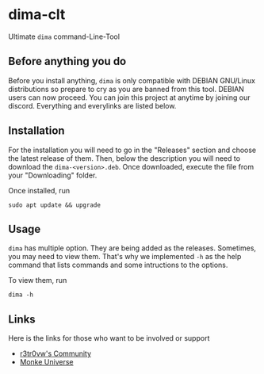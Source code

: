 # dima-clt
Ultimate `dima` command-Line-Tool

## Before anything you do
Before you install anything, `dima` is only compatible with DEBIAN GNU/Linux distributions so prepare to cry as you are banned from this tool. DEBIAN users can now proceed. You can join this project at anytime by joining our discord. Everything and everylinks are listed below.

## Installation
For the installation you will need to go in the "Releases" section and choose the latest release of them. Then, below the description you will need to download the `dima-<version>.deb`. Once downloaded, execute the file from your "Downloading" folder.

Once installed, run

	sudo apt update && upgrade
  
## Usage
`dima` has multiple option. They are being added as the releases. Sometimes, you may need to view them. That's why we implemented `-h` as the help command that lists commands and some intructions to the options.

To view them, run

	dima -h
  
## Links
Here is the links for those who want to be involved or support

- [r3tr0vw's Community](https://discord.gg/ywh5sZGR8m)
- [Monke Universe](https://discord.gg/Ku3Anar2ps)
